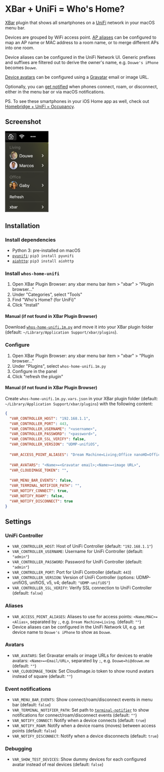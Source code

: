 # XBar + UniFi = Who's Home?

[XBar](https://xbarapp.com) plugin that shows all smartphones on a [UniFi](https://www.ui.com/wi-fi) network in your macOS menu bar.

Devices are grouped by WiFi access point.
[AP aliases](#aliases) can be configured to map an AP name or MAC address to a room name, or to merge different APs into one room.

Device aliases can be configured in the UniFi Network UI.
Generic prefixes and suffixes are filtered out to derive the owner's name, e.g. `Douwe's iPhone` becomes `Douwe`.

[Device avatars](#avatars) can be configured using a [Gravatar](https://gravatar.com) email or image URL.

Optionally, you can [get notified](#event-notifications) when phones connect, roam, or disconnect, either in the menu bar or via macOS notifications.

PS. To see these smartphones in your iOS Home app as well, check out [Homebridge + UniFi = Occupancy](https://github.com/DouweM/homebridge-unifi-occupancy).

## Screenshot

<img src="screenshot.png" width="142">

## Installation

### Install dependencies

- Python 3: pre-installed on macOS
- [`pyunifi`](https://pypi.org/project/pyunifi): `pip3 install pyunifi`
- [`aiohttp`](https://pypi.org/project/aiohttp): `pip3 install aiohttp`

### Install `whos-home-unifi`

1. Open XBar Plugin Browser: any xbar menu bar item > "xbar" > "Plugin browser..."
2. Under "Categories", select "Tools"
3. Find "Who's Home? (for UniFi)"
4. Click "Install"

#### Manual (if not found in XBar Plugin Browser)

Download [`whos-home-unifi.1m.py`](./whos-home-unifi.1m.py) and move it into your XBar plugin folder (default: `~/Library/Application Support/xbar/plugins`).

### Configure

1. Open XBar Plugin Browser: any xbar menu bar item > "xbar" > "Plugin browser..."
2. Under "Plugins", select `whos-home-unifi.1m.py`
3. Configure in the panel
4. Click "refresh the plugin"

#### Manual (if not found in XBar Plugin Browser)

Create `whos-home-unifi.1m.py.vars.json` in your XBar plugin folder (default: `~/Library/Application Support/xbar/plugins`) with the following content:

```json
{
  "VAR_CONTROLLER_HOST": "192.168.1.1",
  "VAR_CONTROLLER_PORT": 443,
  "VAR_CONTROLLER_USERNAME": "<username>",
  "VAR_CONTROLLER_PASSWORD": "<password>",
  "VAR_CONTROLLER_SSL_VERIFY": false,
  "VAR_CONTROLLER_VERSION": "UDMP-unifiOS",

  "VAR_ACCESS_POINT_ALIASES": "Dream Machine=Living;Office nanoHD=Office;Bedroom nanoHD=Bedroom;Roof FlexHD=Rooftop",

  "VAR_AVATARS": "<Name>=<Gravatar email>;<Name>=<image URL>",
  "VAR_CLOUDIMAGE_TOKEN": "",

  "VAR_MENU_BAR_EVENTS": false,
  "VAR_TERMINAL_NOTIFIER_PATH": "",
  "VAR_NOTIFY_CONNECT": true,
  "VAR_NOTIFY_ROAM": false,
  "VAR_NOTIFY_DISCONNECT": true
}
```

## Settings

### UniFi Controller
- `VAR_CONTROLLER_HOST`:        Host of UniFi Controller (default: `"192.168.1.1"`)
- `VAR_CONTROLLER_USERNAME`:    Username for UniFi Controller (default: `"admin"`)
- `VAR_CONTROLLER_PASSWORD`:    Password for UniFi Controller (default: `"admin"`)
- `VAR_CONTROLLER_PORT`:        Port for UniFi Controller (default: `443`)
- `VAR_CONTROLLER_VERSION`:     Version of UniFi Controller (options: UDMP-unifiOS, unifiOS, v5, v4; default: `"UDMP-unifiOS"`)
- `VAR_CONTROLLER_SSL_VERIFY`:  Verify SSL connection to UniFi Controller (default: `false`)

### Aliases
- `VAR_ACCESS_POINT_ALIASES`:   Aliases to use for access points: `<Name/MAC>=<Alias>`, separated by `;`, e.g. `Dream Machine=Living`. (default: `""`)
- Device aliases can be configured in the UniFi Network UI, e.g. set device name to `Douwe's iPhone` to show as `Douwe`.

### Avatars
- `VAR_AVATARS`:                Set Gravatar emails or image URLs for devices to enable avatars: `<Name>=<Email/URL>`, separated by `;`, e.g. `Douwe=hi@douwe.me` (default: `""`)
- `VAR_CLOUDIMAGE_TOKEN`:       Set Cloudimage.io token to show round avatars instead of square (default: `""`)

### Event notifications
- `VAR_MENU_BAR_EVENTS`:        Show connect/roam/disconnect events in menu bar (default: `false`)
- `VAR_TERMINAL_NOTIFIER_PATH`: Set path to [`terminal-notifier`](https://github.com/julienXX/terminal-notifier) to show notifications for connect/roam/disconnect events (default: `""`)
- `VAR_NOTIFY_CONNECT`:         Notify when a device connects (default: `true`)
- `VAR_NOTIFY_ROAM`:            Notify when a device roams (moves) between access points (default: `false`)
- `VAR_NOTIFY_DISCONNECT`:      Notify when a device disconnects (default: `true`)

### Debugging
- `VAR_SHOW_TEST_DEVICES`:      Show dummy devices for each configured avatar instead of real devices (default: `false`)

